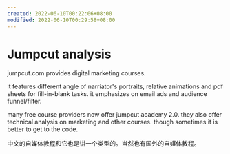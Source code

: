 ```yaml
---
created: 2022-06-10T00:22:06+08:00
modified: 2022-06-10T00:29:58+08:00
---
```


# Jumpcut analysis

jumpcut.com provides digital marketing courses.

it features different angle of narriator's portraits, relative animations and pdf sheets for fill-in-blank tasks. it emphasizes on email ads and audience funnel/filter.

many free course providers now offer jumpcut academy 2.0. they also offer technical analysis on marketing and other courses. though sometimes it is better to get to the code.

中文的自媒体教程和它也是讲一个类型的。当然也有国外的自媒体教程。
